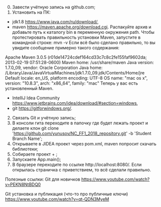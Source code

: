 0. Завести учётную запись на github.com;
1. Установить на ПК:
- jdk1.8 https://www.java.com/ru/download/,
- maven https://maven.apache.org/download.cgi. Распакуйте архив и добавьте путь к каталогу bin в переменную окружения path. Чтобы протестировать правильность установки Maven, запустите в командной строке:
mvn -v
Если всё было сделано правильно, то вы увидите сообщение примерно такого содержания:

Apache Maven 3.0.5 (r01de14724cdef164cd33c7c8c2fe155faf9602da; 2013-02-19 07:51:28-0600)
Maven home: /usr/share/maven
Java version: 1.7.0_09, vendor: Oracle Corporation
Java home: /Library/Java/JavaVirtualMachines/jdk1.7.0_09.jdk/Contents/Home/jre
Default locale: en_US, platform encoding: UTF-8
OS name: "mac os x", version: "10.8.3", arch: "x86_64", family: "mac"
Теперь у вас есть установленный Maven.

- IntelliJ Idea Community https://www.jetbrains.com/idea/download/#section=windows,
- git https://gitforwindows.org/.
2. Связать Git и учётную запись;
3. В консоли гита переходите в папочку где будет лежать проект и делаете клон git clone 'https://github.com/yunusov/NC_FF1_2018_repository.git' -b 'Student Branch Name';
4. Открываете в JIDEA проект через pom.xml, maven попросит скачать библиотеки;
5. Собираете проект <Ctrl> + <F9>;
6. Запускаете App.main();
7. В браузере переходите по ссылке http://localhost:8080/. Если открылась страничка с приветствием, то всё сделали правильно.

Полезные ссылки:
Git для новичков https://www.youtube.com/watch?v=PEKN8NtBDQ0

Git установка и публикация (что-то про публичные ключи) https://www.youtube.com/watch?v=qt-QDN3MyeM
